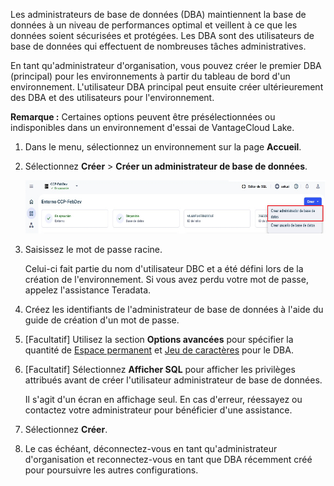 Les administrateurs de base de données (DBA) maintiennent la base de données à un niveau de performances optimal et veillent à ce que les données soient sécurisées et protégées. Les DBA sont des utilisateurs de base de données qui effectuent de nombreuses tâches administratives.

En tant qu'administrateur d'organisation, vous pouvez créer le premier DBA (principal) pour les environnements à partir du tableau de bord d'un environnement. L'utilisateur DBA principal peut ensuite créer ultérieurement des DBA et des utilisateurs pour l'environnement.

**Remarque :** Certaines options peuvent être présélectionnées ou indisponibles dans un environnement d'essai de VantageCloud Lake.

1.  Dans le menu, sélectionnez un environnement sur la page **Accueil**.

2.  Sélectionnez **Créer** \> **Créer un administrateur de base de données**.

    ![Créez une vue Administrateur de base de données.](Images/rur1731533011728.png)

3.  Saisissez le mot de passe racine.

    Celui-ci fait partie du nom d'utilisateur DBC et a été défini lors de la création de l'environnement. Si vous avez perdu votre mot de passe, appelez l'assistance Teradata.

4.  Créez les identifiants de l'administrateur de base de données à l'aide du guide de création d'un mot de passe.

5.  \[Facultatif\] Utilisez la section **Options avancées** pour spécifier la quantité de [Espace permanent](yvc1731523611301.md) et [Jeu de caractères](hnk1731523638342.md) pour le DBA.

6.  \[Facultatif\] Sélectionnez **Afficher SQL** pour afficher les privilèges attribués avant de créer l'utilisateur administrateur de base de données.

    Il s'agit d'un écran en affichage seul. En cas d'erreur, réessayez ou contactez votre administrateur pour bénéficier d'une assistance.

7.  Sélectionnez **Créer**.

8.  Le cas échéant, déconnectez-vous en tant qu'administrateur d'organisation et reconnectez-vous en tant que DBA récemment créé pour poursuivre les autres configurations.
